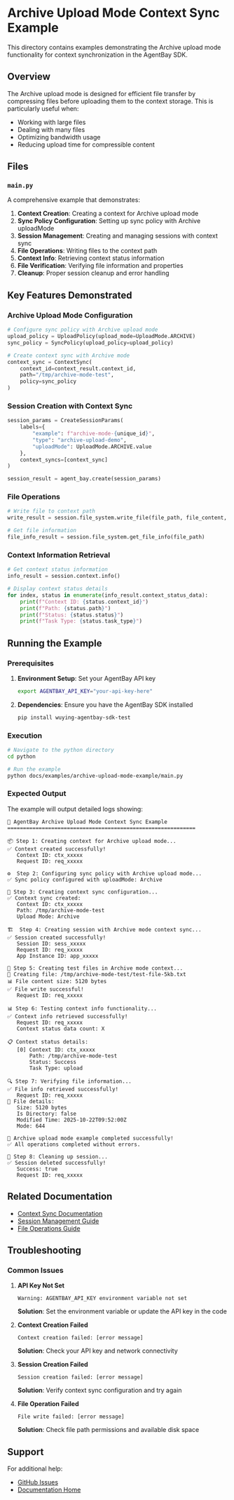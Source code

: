 # Archive Upload Mode Context Sync Example

This directory contains examples demonstrating the Archive upload mode functionality for context synchronization in the AgentBay SDK.

## Overview

The Archive upload mode is designed for efficient file transfer by compressing files before uploading them to the context storage. This is particularly useful when:

- Working with large files
- Dealing with many files
- Optimizing bandwidth usage
- Reducing upload time for compressible content

## Files

### `main.py`

A comprehensive example that demonstrates:

1. **Context Creation**: Creating a context for Archive upload mode
2. **Sync Policy Configuration**: Setting up sync policy with Archive uploadMode
3. **Session Management**: Creating and managing sessions with context sync
4. **File Operations**: Writing files to the context path
5. **Context Info**: Retrieving context status information
6. **File Verification**: Verifying file information and properties
7. **Cleanup**: Proper session cleanup and error handling

## Key Features Demonstrated

### Archive Upload Mode Configuration

```python
# Configure sync policy with Archive upload mode
upload_policy = UploadPolicy(upload_mode=UploadMode.ARCHIVE)
sync_policy = SyncPolicy(upload_policy=upload_policy)

# Create context sync with Archive mode
context_sync = ContextSync(
    context_id=context_result.context_id,
    path="/tmp/archive-mode-test",
    policy=sync_policy
)
```

### Session Creation with Context Sync

```python
session_params = CreateSessionParams(
    labels={
        "example": f"archive-mode-{unique_id}",
        "type": "archive-upload-demo",
        "uploadMode": UploadMode.ARCHIVE.value
    },
    context_syncs=[context_sync]
)

session_result = agent_bay.create(session_params)
```

### File Operations

```python
# Write file to context path
write_result = session.file_system.write_file(file_path, file_content, mode="overwrite")

# Get file information
file_info_result = session.file_system.get_file_info(file_path)
```

### Context Information Retrieval

```python
# Get context status information
info_result = session.context.info()

# Display context status details
for index, status in enumerate(info_result.context_status_data):
    print(f"Context ID: {status.context_id}")
    print(f"Path: {status.path}")
    print(f"Status: {status.status}")
    print(f"Task Type: {status.task_type}")
```

## Running the Example

### Prerequisites

1. **Environment Setup**: Set your AgentBay API key
   ```bash
   export AGENTBAY_API_KEY="your-api-key-here"
   ```

2. **Dependencies**: Ensure you have the AgentBay SDK installed
   ```bash
   pip install wuying-agentbay-sdk-test
   ```

### Execution

```bash
# Navigate to the python directory
cd python

# Run the example
python docs/examples/archive-upload-mode-example/main.py
```

### Expected Output

The example will output detailed logs showing:

```
🚀 AgentBay Archive Upload Mode Context Sync Example
============================================================

📦 Step 1: Creating context for Archive upload mode...
✅ Context created successfully!
   Context ID: ctx_xxxxx
   Request ID: req_xxxxx

⚙️  Step 2: Configuring sync policy with Archive upload mode...
✅ Sync policy configured with uploadMode: Archive

🔧 Step 3: Creating context sync configuration...
✅ Context sync created:
   Context ID: ctx_xxxxx
   Path: /tmp/archive-mode-test
   Upload Mode: Archive

🏗️  Step 4: Creating session with Archive mode context sync...
✅ Session created successfully!
   Session ID: sess_xxxxx
   Request ID: req_xxxxx
   App Instance ID: app_xxxxx

📝 Step 5: Creating test files in Archive mode context...
📄 Creating file: /tmp/archive-mode-test/test-file-5kb.txt
📊 File content size: 5120 bytes
✅ File write successful!
   Request ID: req_xxxxx

📊 Step 6: Testing context info functionality...
✅ Context info retrieved successfully!
   Request ID: req_xxxxx
   Context status data count: X

📋 Context status details:
   [0] Context ID: ctx_xxxxx
       Path: /tmp/archive-mode-test
       Status: Success
       Task Type: upload

🔍 Step 7: Verifying file information...
✅ File info retrieved successfully!
   Request ID: req_xxxxx
📄 File details:
   Size: 5120 bytes
   Is Directory: false
   Modified Time: 2025-10-22T09:52:00Z
   Mode: 644

🎉 Archive upload mode example completed successfully!
✅ All operations completed without errors.

🧹 Step 8: Cleaning up session...
✅ Session deleted successfully!
   Success: true
   Request ID: req_xxxxx
```

## Related Documentation

- [Context Sync Documentation](../../../guides/common-features/basics/data-persistence.md)
- [Session Management Guide](../../../guides/common-features/basics/session-management.md)
- [File Operations Guide](../../../guides/common-features/basics/file-operations.md)

## Troubleshooting

### Common Issues

1. **API Key Not Set**
   ```
   Warning: AGENTBAY_API_KEY environment variable not set
   ```
   **Solution**: Set the environment variable or update the API key in the code

2. **Context Creation Failed**
   ```
   Context creation failed: [error message]
   ```
   **Solution**: Check your API key and network connectivity

3. **Session Creation Failed**
   ```
   Session creation failed: [error message]
   ```
   **Solution**: Verify context sync configuration and try again

4. **File Operation Failed**
   ```
   File write failed: [error message]
   ```
   **Solution**: Check file path permissions and available disk space

## Support

For additional help:
- [GitHub Issues](https://github.com/aliyun/wuying-agentbay-sdk/issues)
- [Documentation Home](../../../README.md)